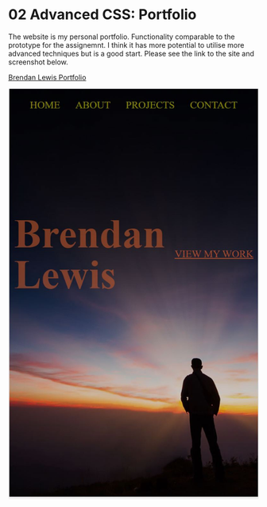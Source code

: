 # 02 Advanced CSS: Portfolio


The website is my personal portfolio. Functionality comparable to the prototype for the assignemnt. I think it has more potential to utilise more advanced techniques but is a good start. Please see the link to the site and screenshot below. 

[Brendan Lewis Portfolio](https://www.google.com "Google's Homepage")

![Final_Product](/Assets/images/finalscreen/portfolioScreen.JPG)
